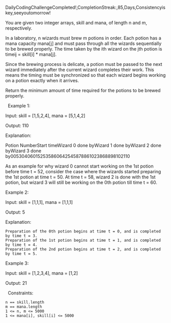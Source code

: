 DailyCodingChallengeCompleted!,CompletionStreak:,85,Days,Consistencyiskey,seeyoutomorrow!

You are given two integer arrays, skill and mana, of length n and m, respectively.

In a laboratory, n wizards must brew m potions in order. Each potion has a mana capacity mana[j] and must pass through all the wizards sequentially to be brewed properly. The time taken by the ith wizard on the jth potion is timeij = skill[i] * mana[j].

Since the brewing process is delicate, a potion must be passed to the next wizard immediately after the current wizard completes their work. This means the timing must be synchronized so that each wizard begins working on a potion exactly when it arrives. ​

Return the minimum amount of time required for the potions to be brewed properly.

 
Example 1:


Input: skill = [1,5,2,4], mana = [5,1,4,2]

Output: 110

Explanation:

Potion NumberStart timeWizard 0 done byWizard 1 done byWizard 2 done byWizard 3 done by005304060152535860642545878861023868898102110

As an example for why wizard 0 cannot start working on the 1st potion before time t = 52, consider the case where the wizards started preparing the 1st potion at time t = 50. At time t = 58, wizard 2 is done with the 1st potion, but wizard 3 will still be working on the 0th potion till time t = 60.


Example 2:


Input: skill = [1,1,1], mana = [1,1,1]

Output: 5

Explanation:


	Preparation of the 0th potion begins at time t = 0, and is completed by time t = 3.
	Preparation of the 1st potion begins at time t = 1, and is completed by time t = 4.
	Preparation of the 2nd potion begins at time t = 2, and is completed by time t = 5.



Example 3:


Input: skill = [1,2,3,4], mana = [1,2]

Output: 21


 
Constraints:


	n == skill.length
	m == mana.length
	1 <= n, m <= 5000
	1 <= mana[i], skill[i] <= 5000

